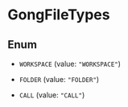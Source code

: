 

# GongFileTypes

## Enum


* `WORKSPACE` (value: `"WORKSPACE"`)

* `FOLDER` (value: `"FOLDER"`)

* `CALL` (value: `"CALL"`)



